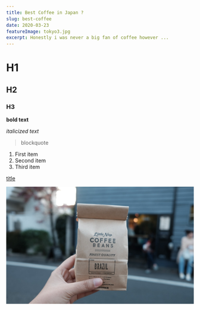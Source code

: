 ```yaml
---
title: Best Coffee in Japan ?
slug: best-coffee
date: 2020-03-23
featureImage: tokyo3.jpg
excerpt: Honestly i was never a big fan of coffee however ...
---
```


# H1
## H2
### H3

**bold text**

*italicized text*

> blockquote

1. First item
2. Second item
3. Third item

[title](https://www.example.com)

![alt text](tokyo3.jpg)

